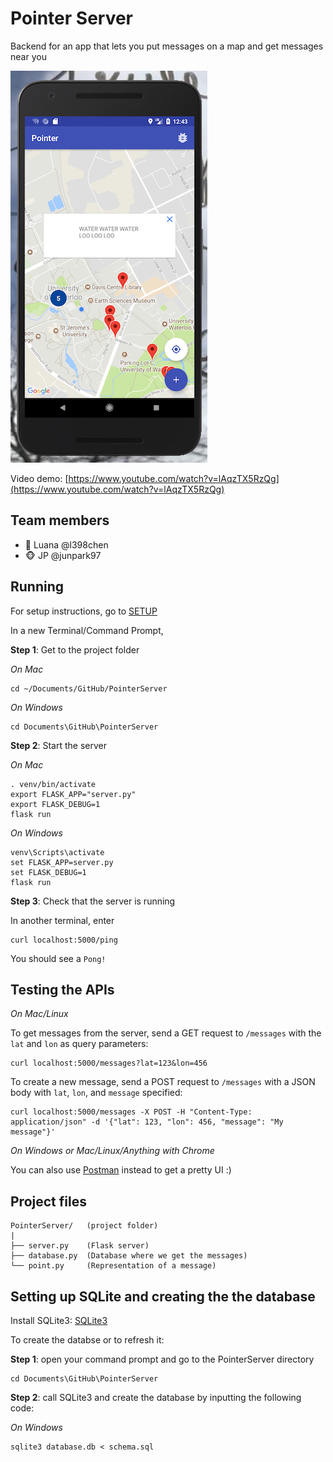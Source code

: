 # Pointer Server

Backend for an app that lets you put messages on a map and get messages near you

![](https://github.com/PointerTeam/PointerApp/raw/master/Screenshot.png)

Video demo: [https://www.youtube.com/watch?v=lAqzTX5RzQg](https://www.youtube.com/watch?v=lAqzTX5RzQg)


## Team members

- 🐰 Luana @l398chen
- 🐵 JP @junpark97


## Running

For setup instructions, go to [SETUP](https://github.com/PointerTeam/PointerServer/blob/master/SETUP.md)

In a new Terminal/Command Prompt,

**Step 1**: Get to the project folder

*On Mac*

```
cd ~/Documents/GitHub/PointerServer
```

*On Windows*

```
cd Documents\GitHub\PointerServer
```

**Step 2**: Start the server

*On Mac*

```
. venv/bin/activate
export FLASK_APP="server.py"
export FLASK_DEBUG=1
flask run
```

*On Windows*

```
venv\Scripts\activate
set FLASK_APP=server.py
set FLASK_DEBUG=1
flask run
```

**Step 3**: Check that the server is running

In another terminal, enter

```
curl localhost:5000/ping
```

You should see a `Pong!`


## Testing the APIs

*On Mac/Linux*

To get messages from the server, send a GET request to `/messages` with the `lat` and `lon` as query parameters:

```
curl localhost:5000/messages?lat=123&lon=456
```

To create a new message, send a POST request to `/messages` with a JSON body with `lat`, `lon`, and `message` specified:

```
curl localhost:5000/messages -X POST -H "Content-Type: application/json" -d '{"lat": 123, "lon": 456, "message": "My message"}'
```

*On Windows or Mac/Linux/Anything with Chrome*

You can also use [Postman](https://chrome.google.com/webstore/detail/postman/fhbjgbiflinjbdggehcddcbncdddomop?hl=en) instead to get a pretty UI :)


## Project files

```
PointerServer/   (project folder)
|
├── server.py    (Flask server)
├── database.py  (Database where we get the messages)
└── point.py     (Representation of a message)
```

## Setting up SQLite and creating the the database

Install SQLite3: [SQLite3](https://www.sqlite.org/download.html)

To create the databse or to refresh it:

**Step 1**: open your command prompt and go to the PointerServer directory

```
cd Documents\GitHub\PointerServer
```

**Step 2**: call SQLite3 and create the database by inputting the following code:

*On Windows*
```
sqlite3 database.db < schema.sql
```
